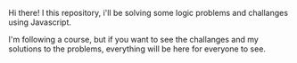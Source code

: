 Hi there!
I this repository, i'll be solving some logic problems and challanges using Javascript.

I'm following a course, but if you want to see the challanges and my solutions to the problems, everything will be here for everyone to see.
